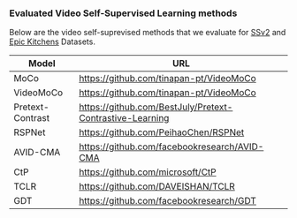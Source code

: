 ### Evaluated Video Self-Supervised Learning methods

Below are the video self-suprevised methods  that we evaluate for [SSv2](https://developer.qualcomm.com/software/ai-datasets/something-something) and [Epic Kitchens](https://epic-kitchens.github.io/2024) Datasets.

| Model | URL |
|-------|-----|
| MoCo| https://github.com/tinapan-pt/VideoMoCo |
| VideoMoCo | https://github.com/tinapan-pt/VideoMoCo |
| Pretext-Contrast | https://github.com/BestJuly/Pretext-Contrastive-Learning  |
| RSPNet | https://github.com/PeihaoChen/RSPNet |
| AVID-CMA | https://github.com/facebookresearch/AVID-CMA |
| CtP | https://github.com/microsoft/CtP |
| TCLR | https://github.com/DAVEISHAN/TCLR |
| GDT | https://github.com/facebookresearch/GDT |

<!-- ### Citation

If you find our work useful, please consider citing our paper:
```
@inproceedings{article_name,
  author    = {Malitha Gunawardhana, Limalka Sadith, Liel David, Daniel Harari, Muhammad Haris Khan},
  title     = {How Effective are Self-Supervised Models for Contact Identification in Videos},
  journal   = {arXiv},
  year      = {2024},
}
``` -->
